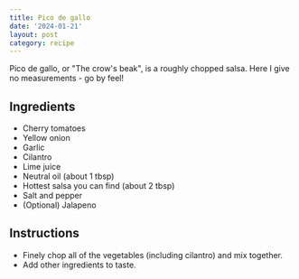 ```yaml
---
title: Pico de gallo
date: '2024-01-21'
layout: post
category: recipe
---
```


Pico de gallo, or "The crow's beak", is a roughly chopped salsa. Here I give no measurements - go by feel!

## Ingredients

* Cherry tomatoes
* Yellow onion
* Garlic
* Cilantro
* Lime juice
* Neutral oil (about 1 tbsp)
* Hottest salsa you can find (about 2 tbsp)
* Salt and pepper
* (Optional) Jalapeno

## Instructions

* Finely chop all of the vegetables (including cilantro) and mix together.
* Add other ingredients to taste.
